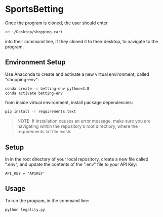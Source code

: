 # SportsBetting

Once the program is cloned, the user should enter 
```sh
cd ~/Desktop/shopping-cart
```
into their command line, if they cloned it to their desktop, to navigate to the program.


## Environment Setup

Use Anaconda to create and activate a new virtual environment, called "shopping-env": 
```sh
conda create -n betting-env python=3.8
conda activate betting-env 
```

from inside virtual environment, install package dependencies:
```sh
pip install -r requirements.text
```

> NOTE: If installation causes an error message, make sure you are navigating within the repository's root directiory, where the requirements.txt file exists 

## Setup

In in the root directory of your local repository, create a new file called ".env", and update the contents of the ".env" file to your API Key:

    API_KEY = 'APIKEY'

## Usage
To run the program, in the command line:

```py
python legality.py
```

